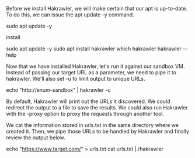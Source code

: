 Before we install Hakrawler, we will make certain that our apt is up-to-date. To do this, we can issue the apt update -y command.

sudo apt update -y

install

sudo apt update -y
sudo apt install hakrawler
which hakrawler
hakrawler --help

Now that we have installed Hakrawler, let's run it against our sandbox VM. Instead of passing our target URL as a parameter, we need to pipe it to hakrawler. We'll also set -u to limit output to unique URLs.

echo "http://enum-sandbox" | hakrawler -u

By default, Hakrawler will print out the URLs it discovered. We could redirect the output to a file to save the results. We could also run Hakrawler with the -proxy option to proxy the requests through another tool.

We cat the information stored in urls.txt in the same directory where we created it. Then, we pipe those URLs to be handled by Hakrawler and finally review the output below.

echo "https://www.target.com/" > urls.txt
cat urls.txt |./hakrawler


